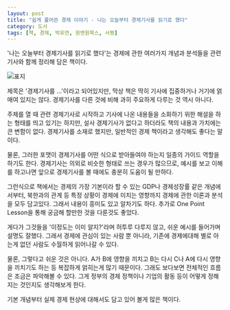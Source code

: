 ```yaml
---
layout: post
title: "쉽게 풀어쓴 경제 이야기 - 나는 오늘부터 경제기사를 읽기로 했다"
category: 도서
tags: [책, 경제, 박유연, 원앤원북스, 서평]
---
```


'나는 오늘부터 경제기사를 읽기로 했다'는
경제에 관한 여러가지 개념과 분석들을
관련 기사와 함께 정리해 담은 책이다.

![표지](https://lh3.googleusercontent.com/v1yQG2MpobgRV7c7uNB1v-aZ6aCbCNOmq1uHo1ApeQZE1ExjwmUEfMZwXcxAujV4cmprJBnBgHk5Kg=s480)

제목은 '경제기사를 ...'이라고 되어있지만,
막상 책은 딱히 기사에 집중하거나 거기에 얽매여 있지는 않다.
경제기사를 다른 것에 비해 과히 주요하게 다루는 것 역시 아니다.

주제를 열 때 관련 경제기사로 시작하고
기사에 나온 내용들을 소화하기 위한 해설을 하는 형태를 띄고 있기는 하지만,
설사 경제기사가 없다고 하더라도 책의 내용과 가치에는 큰 변함이 없다.
경제기사를 소재로 했지만,
일반적인 경제 책이라고 생각해도 좋다는 말이다.

물론, 그러한 포맷이 경제기사를 어떤 식으로 받아들여야 하는지 일종의 가이드 역할을 하기도 한다.
경제기사는 의외로 비슷한 형태로 쓰는 경우가 많으므로,
예시를 보고 이해를 하고나면
앞으로 경제기사를 볼 때에도 충분히 도움이 될 만하다.

그런식으로 책에서는 경제의 가장 기본이라 할 수 있는 GDP나 경제성장률 같은 개념에서부터,
북한과의 관계 등 특정 상황이 경제에 미치는 영향까지
경제에 관한 이론과 분석을 모두 담고있다.
그래서 내용이 흥미도 있고 알차기도 하다.
추가로 One Point Lesson을 통해 궁금해 할만한 것을 다룬것도 좋았다.

게다가 그것들을 '이정도는 이미 알지?'라며 허투루 다루지 않고,
쉬운 예시를 들어가며 설명도 잘했다.
그래서 경제에 관심이 있는 사람 뿐 아니라,
기존에 경제에대해 별로 아는게 없던 사람도
수월하게 읽어나갈 수 있다.

물론, 그렇다고 쉬운 것은 아니다.
A가 B에 영향을 끼치고
B는 다시 C나 A에 다시 영향을 끼치기도 하는 등
복잡하게 얽히는게 많기 때문이다.
그래도 보다보면 전체적인 흐름은 조금은 파악해볼 수 있다.
그게 정부의 경제 정책이나 기업의 활동 등이 어떻게 정해지는 것인지도 생각해보게 한다.

기본 개념부터 실제 경제 현상에 대해서도 담고 있어 볼게 많은 책이다.

